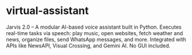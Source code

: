 # virtual-assistant
Jarvis 2.0 – A modular AI-based voice assistant built in Python. Executes real-time tasks via speech: play music, open websites, fetch weather and news, organize files, send WhatsApp messages, and more. Integrated with APIs like NewsAPI, Visual Crossing, and Gemini AI. No GUI included.
